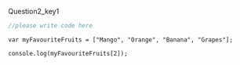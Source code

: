 Question2_key1


```javascript
//please write code here
```

```solution
var myFavouriteFruits = ["Mango", "Orange", "Banana", "Grapes"];

console.log(myFavouriteFruits[2]);
```